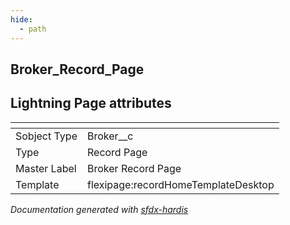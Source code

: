 ```yaml
---
hide:
  - path
---
```


## Broker_Record_Page

## Lightning Page attributes

|<!-- -->|<!-- -->|
|:---|:---|
|Sobject Type|Broker__c|
|Type| Record Page|
|Master Label|Broker Record Page|
|Template|flexipage:recordHomeTemplateDesktop|




<!-- Page description -->


_Documentation generated with [sfdx-hardis](https://sfdx-hardis.cloudity.com)_
